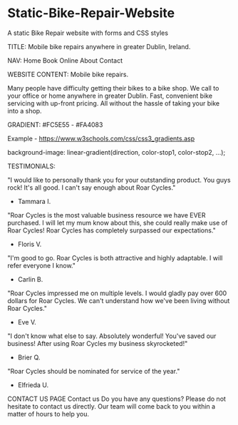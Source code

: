 # Static-Bike-Repair-Website
A static Bike Repair website with forms and CSS styles

TITLE: 
Mobile bike repairs anywhere in greater Dublin, Ireland.

NAV: 
Home    Book Online     About     Contact


WEBSITE CONTENT:
Mobile bike repairs.

Many people have difficulty getting their bikes to a bike shop. We call to your office or home anywhere in greater Dublin. 
Fast, convenient bike servicing with up-front pricing. All without the hassle of taking your bike into a shop.


GRADIENT: 
#FC5E55 - #FA4083

Example - https://www.w3schools.com/css/css3_gradients.asp

background-image: linear-gradient(direction, color-stop1, color-stop2, ...);


TESTIMONIALS:

"I would like to personally thank you for your outstanding product. You guys rock! It's all good. I can't say enough about Roar Cycles."
- Tammara I.

"Roar Cycles is the most valuable business resource we have EVER purchased. I will let my mum know about this, she could really make use of Roar Cycles! Roar Cycles has completely surpassed our expectations."
- Floris V.

"I'm good to go. Roar Cycles is both attractive and highly adaptable. I will refer everyone I know."
- Carlin B.

"Roar Cycles impressed me on multiple levels. I would gladly pay over 600 dollars for Roar Cycles. We can't understand how we've been living without Roar Cycles."
- Eve V.

"I don't know what else to say. Absolutely wonderful! You've saved our business! After using Roar Cycles my business skyrocketed!"
- Brier Q.

"Roar Cycles should be nominated for service of the year."
- Elfrieda U.



CONTACT US PAGE
Contact us
Do you have any questions? Please do not hesitate to contact us directly. Our team will come back to you within a matter of hours to help you.




